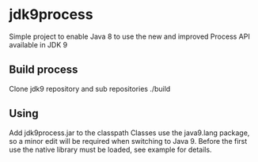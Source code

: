 # jdk9process
Simple project to enable Java 8 to use the new and improved Process API available in JDK 9

## Build process
Clone jdk9 repository and sub repositories
./build <path to jdk9 source>

## Using
Add jdk9process.jar to the classpath
Classes use the java9.lang package, so a minor edit will be required when switching to Java 9.
Before the first use the native library must be loaded, see example for details.

